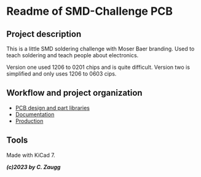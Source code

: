 # Readme of SMD-Challenge PCB

## Project description

This is a little SMD soldering challenge with Moser Baer branding. Used to teach soldering and teach people about electronics.

Version one used 1206 to 0201 chips and is quite difficult. Version two is simplified and only uses 1206 to 0603 cips.

## Workflow and project organization

- [PCB design and part libraries](pcb/pcb-info.md)
- [Documentation](doc/doc-info.md)
- [Production](prod/prod-info.md)

## Tools

Made with KiCad 7.

***(c)2023 by C. Zaugg***
